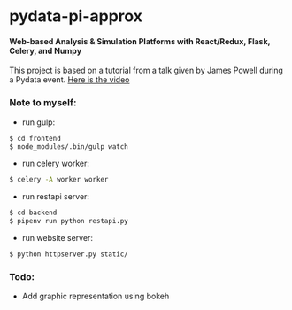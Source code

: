 # pydata-pi-approx
#### Web-based Analysis &amp; Simulation Platforms with React/Redux, Flask, Celery, and Numpy
 
This project is based on a tutorial from a talk given by James Powell during a Pydata event.
[Here is the video](https://youtu.be/eEXKIp8h0T0)

### Note to myself:
- run gulp:
```bash
$ cd frontend
$ node_modules/.bin/gulp watch
```

- run celery worker:
```bash
$ celery -A worker worker 
```

- run restapi server:
```bash
$ cd backend
$ pipenv run python restapi.py
```

- run website server:
```bash
$ python httpserver.py static/
```

### Todo:
- Add graphic representation using bokeh
